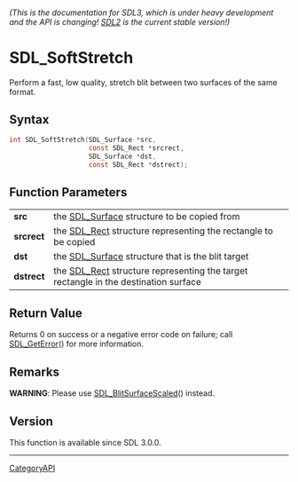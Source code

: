 ###### (This is the documentation for SDL3, which is under heavy development and the API is changing! [SDL2](https://wiki.libsdl.org/SDL2/) is the current stable version!)
# SDL_SoftStretch

Perform a fast, low quality, stretch blit between two surfaces of the same format.

## Syntax

```c
int SDL_SoftStretch(SDL_Surface *src,
                    const SDL_Rect *srcrect,
                    SDL_Surface *dst,
                    const SDL_Rect *dstrect);

```

## Function Parameters

|                 |                                                                                                 |
| --------------- | ----------------------------------------------------------------------------------------------- |
| **src**         | the [SDL_Surface](SDL_Surface.md) structure to be copied from                                      |
| **srcrect**     | the [SDL_Rect](SDL_Rect.md) structure representing the rectangle to be copied                      |
| **dst**         | the [SDL_Surface](SDL_Surface.md) structure that is the blit target                                |
| **dstrect**     | the [SDL_Rect](SDL_Rect.md) structure representing the target rectangle in the destination surface |

## Return Value

Returns 0 on success or a negative error code on failure; call
[SDL_GetError](SDL_GetError.md)() for more information.

## Remarks

**WARNING**: Please use [SDL_BlitSurfaceScaled](SDL_BlitSurfaceScaled.md)()
instead.

## Version

This function is available since SDL 3.0.0.

----
[CategoryAPI](CategoryAPI.md)

